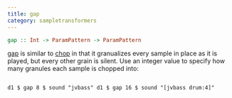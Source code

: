 ```yaml
---
title: gap
category: sampletransformers
---
```

```haskell
gap :: Int -> ParamPattern -> ParamPattern
```

<a href="#gap">gap</a> is similar to <a href="#chop">chop</a> in that it granualizes every
sample in place as it is played, but every other grain is silent. Use
an integer value to specify how many granules each sample is chopped
into:

~~~~ {haskell}

d1 $ gap 8 $ sound "jvbass" d1 $ gap 16 $ sound "[jvbass drum:4]"

~~~~
